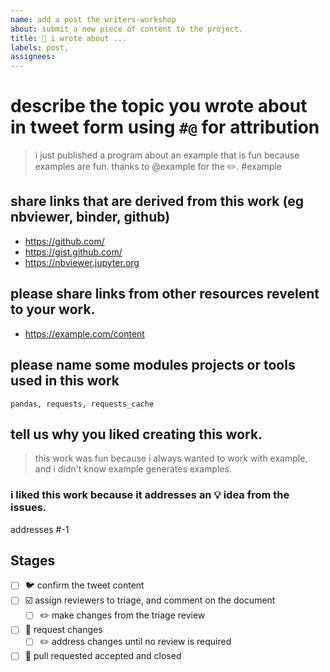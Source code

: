 ```yaml
---
name: add a post the writers-workshop
about: submit a new piece of content to the project.
title: 👀 i wrote about ...
labels: post,
assignees: 
---
```

# describe the topic you wrote about in tweet form using `#@` for attribution

> i just published a program about an example that is fun because examples are fun. thanks to @example for the ✏️. #example 

## share links that are derived from this work (eg nbviewer, binder, github)

* https://github.com/
* https://gist.github.com/
* https://nbviewer.jupyter.org
    
## please share links from other resources revelent to your work.

* https://example.com/content

## please name some modules projects or tools used in this work

    pandas, requests, requests_cache
    
## tell us why you liked creating this work.

> this work was fun because i always wanted to work with example, and i didn't know example generates examples.
> 

### i liked this work because it addresses an 💡 idea from the issues.

addresses #-1
  
## Stages

- [ ] 🐦 confirm the tweet content
- [ ] ☑️ assign reviewers to triage, and comment on the document
  - [ ] ✏️ make changes from the triage review
- [ ] 🤔 request changes
  - [ ] ✏️ address changes until no review is required
- [ ] 🚀 pull requested accepted and closed 
